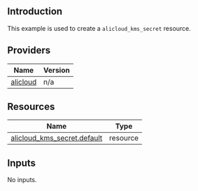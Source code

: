 <!-- BEGIN_TF_DOCS -->
## Introduction

This example is used to create a `alicloud_kms_secret` resource.

## Providers

| Name | Version |
|------|---------|
| <a name="provider_alicloud"></a> [alicloud](#provider\_alicloud) | n/a |

## Resources

| Name | Type |
|------|------|
| [alicloud_kms_secret.default](https://registry.terraform.io/providers/aliyun/alicloud/latest/docs/resources/kms_secret) | resource |

## Inputs

No inputs.
<!-- END_TF_DOCS -->    